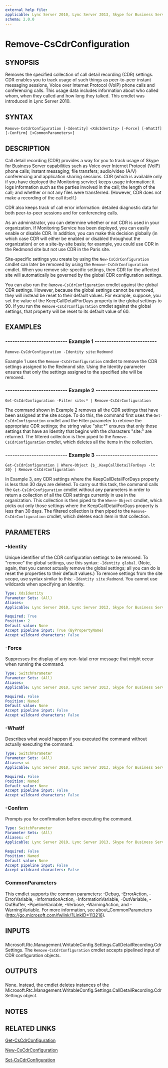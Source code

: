 ```yaml
---
external help file: 
applicable: Lync Server 2010, Lync Server 2013, Skype for Business Server 2015
schema: 2.0.0
---
```


# Remove-CsCdrConfiguration

## SYNOPSIS
Removes the specified collection of call detail recording (CDR) settings.
CDR enables you to track usage of such things as peer-to-peer instant messaging sessions, Voice over Internet Protocol (VoIP) phone calls and conferencing calls.
This usage data includes information about who called whom, when they called and how long they talked.
This cmdlet was introduced in Lync Server 2010.


## SYNTAX

```
Remove-CsCdrConfiguration [-Identity] <XdsIdentity> [-Force] [-WhatIf] [-Confirm] [<CommonParameters>]
```

## DESCRIPTION
Call detail recording (CDR) provides a way for you to track usage of Skype for Business Server capabilities such as Voice over Internet Protocol (VoIP) phone calls; instant messaging; file transfers; audio/video (A/V) conferencing and application sharing sessions.
CDR (which is available only if you have deployed the Monitoring service) keeps usage information: it logs information such as the parties involved in the call; the length of the call; and whether or not any files were transferred.
(However, CDR does not make a recording of the call itself.)

CDR also keeps track of call error information: detailed diagnostic data for both peer-to-peer sessions and for conferencing calls.

As an administrator, you can determine whether or not CDR is used in your organization.
If Monitoring Service has been deployed, you can easily enable or disable CDR.
In addition, you can make this decision globally (in which case CDR will either be enabled or disabled throughout the organization) or on a site-by-site basis; for example, you could use CDR in the Redmond site but not use CDR in the Paris site.

Site-specific settings you create by using the `New-CsCdrConfiguration` cmdlet can later be removed by using the `Remove-CsCdrConfiguration` cmdlet.
When you remove site-specific settings, then CDR for the affected site will automatically be governed by the global CDR configuration settings.

You can also run the `Remove-CsCdrConfiguration` cmdlet against the global CDR settings.
However, because the global settings cannot be removed, they will instead be reset to their default values.
For example, suppose, you set the value of the KeepCallDetailForDays property in the global settings to 90.
If you run the `Remove-CsCdrConfiguration` cmdlet against the global settings, that property will be reset to its default value of 60.


## EXAMPLES

### -------------------------- Example 1 --------------------------
```
Remove-CsCdrConfiguration -Identity site:Redmond
```

Example 1 uses the `Remove-CsCdrConfiguration` cmdlet to remove the CDR settings assigned to the Redmond site.
Using the Identity parameter ensures that only the settings assigned to the specified site will be removed.


### -------------------------- Example 2 --------------------------
```
Get-CsCdrConfiguration -Filter site:* | Remove-CsCdrConfiguration
```

The command shown in Example 2 removes all the CDR settings that have been assigned at the site scope.
To do this, the command first uses the `Get-CsCdrConfiguration` cmdlet and the Filter parameter to retrieve the appropriate CDR settings; the string value "site:*" ensures that only those settings that have an Identity that begins with the characters "site:" are returned.
The filtered collection is then piped to the `Remove-CsCdrConfiguration` cmdlet, which deletes all the items in the collection.


### -------------------------- Example 3 --------------------------
```
Get-CsCdrConfiguration | Where-Object {$_.KeepCallDetailForDays -lt 30} | Remove-CsCdrConfiguration
```

In Example 3, any CDR settings where the KeepCallDetailForDays property is less than 30 days are deleted.
To carry out this task, the command calls the `Get-CsCdrConfiguration` cmdlet without any parameters in order to return a collection of all the CDR settings currently in use in the organization.
This collection is then piped to the `Where-Object` cmdlet, which picks out only those settings where the KeepCallDetailForDays property is less than 30 days.
The filtered collection is then piped to the `Remove-CsCdrConfiguration` cmdlet, which deletes each item in that collection.


## PARAMETERS

### -Identity
Unique identifier of the CDR configuration settings to be removed.
To "remove" the global settings, use this syntax: `-Identity global`.
(Note, again, that you cannot actually remove the global settings; all you can do is reset the properties to their default values.) To remove settings from the site scope, use syntax similar to this: `-Identity site:Redmond`.
You cannot use wildcards when specifying an Identity.

```yaml
Type: XdsIdentity
Parameter Sets: (All)
Aliases: 
Applicable: Lync Server 2010, Lync Server 2013, Skype for Business Server 2015

Required: True
Position: 2
Default value: None
Accept pipeline input: True (ByPropertyName)
Accept wildcard characters: False
```

### -Force
Suppresses the display of any non-fatal error message that might occur when running the command.

```yaml
Type: SwitchParameter
Parameter Sets: (All)
Aliases: 
Applicable: Lync Server 2010, Lync Server 2013, Skype for Business Server 2015

Required: False
Position: Named
Default value: None
Accept pipeline input: False
Accept wildcard characters: False
```

### -WhatIf
Describes what would happen if you executed the command without actually executing the command.

```yaml
Type: SwitchParameter
Parameter Sets: (All)
Aliases: wi
Applicable: Lync Server 2010, Lync Server 2013, Skype for Business Server 2015

Required: False
Position: Named
Default value: None
Accept pipeline input: False
Accept wildcard characters: False
```

### -Confirm
Prompts you for confirmation before executing the command.

```yaml
Type: SwitchParameter
Parameter Sets: (All)
Aliases: cf
Applicable: Lync Server 2010, Lync Server 2013, Skype for Business Server 2015

Required: False
Position: Named
Default value: None
Accept pipeline input: False
Accept wildcard characters: False
```

### CommonParameters
This cmdlet supports the common parameters: -Debug, -ErrorAction, -ErrorVariable, -InformationAction, -InformationVariable, -OutVariable, -OutBuffer, -PipelineVariable, -Verbose, -WarningAction, and -WarningVariable. For more information, see about_CommonParameters (http://go.microsoft.com/fwlink/?LinkID=113216).

## INPUTS

###  
Microsoft.Rtc.Management.WritableConfig.Settings.CallDetailRecording.CdrSettings.
The `Remove-CsCdrConfiguration` cmdlet accepts pipelined input of CDR configuration objects.

## OUTPUTS

###  
None.
Instead, the cmdlet deletes instances of the Microsoft.Rtc.Management.WritableConfig.Settings.CallDetailRecording.CdrSettings object.

## NOTES

## RELATED LINKS

[Get-CsCdrConfiguration]()

[New-CsCdrConfiguration]()

[Set-CsCdrConfiguration]()
